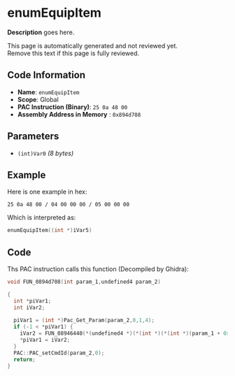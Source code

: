 # enumEquipItem

**Description** goes here.

This page is automatically generated and not reviewed yet.<br>Remove this text if this page is fully reviewed.

## Code Information

- **Name**: `enumEquipItem`
- **Scope**: Global
- **PAC Instruction (Binary)**: `25 0a 48 00`
- **Assembly Address in Memory** : `0x894d708`

## Parameters

- `(int)Var0` *(8 bytes)*

## Example

Here is one example in hex:

```25 0a 48 00 / 04 00 00 00 / 05 00 00 00```

Which is interpreted as:

```c
enumEquipItem((int *)iVar5)
```

## Code

Ths PAC instruction calls this function (Decompiled by Ghidra):

```c
void FUN_0894d708(int param_1,undefined4 param_2)

{
  int *piVar1;
  int iVar2;
  
  piVar1 = (int *)Pac_Get_Param(param_2,0,1,4);
  if (-1 < *piVar1) {
    iVar2 = FUN_08946440(*(undefined4 *)(*(int *)(*(int *)(param_1 + 0x10) + 0x374) + 0x34));
    *piVar1 = iVar2;
  }
  PAC::PAC_setCmdId(param_2,0);
  return;
}
```

